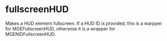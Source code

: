 # fullscreenHUD

Makes a HUD element fullscreen. If a HUD ID is provided, this is a warpper for MGEFullscreenHUD, otherwise it is a wrapper for MGENIDFullscreenHUD.
